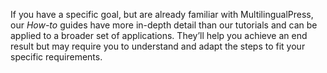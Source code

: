 If you have a specific goal, but are already familiar with MultilingualPress, our _How-to_ guides have more in-depth detail than our tutorials and can be applied to a broader set of applications. They’ll help you achieve an end result but may require you to understand and adapt the steps to fit your specific requirements.